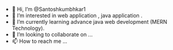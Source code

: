 - 👋 Hi, I’m @Santoshkumbhkar1
- 👀 I’m interested in  web application , java application .
- 🌱 I’m currently learning  advance java web development (MERN Technology).
- 💞️ I’m looking to collaborate on ...
- 📫 How to reach me ...

<!---
Santoshkumbhkar1/Santoshkumbhkar1 is a ✨ special ✨ repository because its `README.md` (this file) appears on your GitHub profile.
You can click the Preview link to take a look at your changes.
--->
